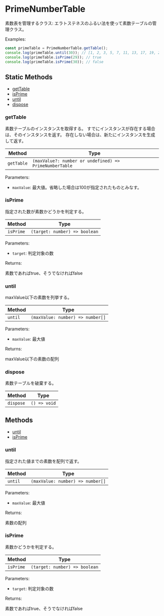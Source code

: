 # PrimeNumberTable

素数表を管理するクラス:
エラトステネスのふるい法を使って素数テーブルの管理クラス。

Examples:

```ts
const primeTable = PrimeNumberTable.getTable();
console.log(primeTable.until(30)); // [1, 2, 3, 5, 7, 11, 13, 17, 19, 23, 29]
console.log(primeTable.isPrime(29)); // true
console.log(primeTable.isPrime(30)); // false
```


## Static Methods

- [getTable](#gettable)
- [isPrime](#isprime)
- [until](#until)
- [dispose](#dispose)

### getTable

素数テーブルのインスタンスを取得する。
すでにインスタンスが存在する場合は、そのインスタンスを返す。
存在しない場合は、新たにインスタンスを生成して返す。

| Method | Type |
| ---------- | ---------- |
| `getTable` | `(maxValue?: number or undefined) => PrimeNumberTable` |

Parameters:

* `maxValue`: 最大値。省略した場合は100が指定されたものとみなす。


### isPrime

指定された数が素数かどうかを判定する。

| Method | Type |
| ---------- | ---------- |
| `isPrime` | `(target: number) => boolean` |

Parameters:

* `target`: 判定対象の数


Returns:

素数であればtrue、そうでなければfalse

### until

maxValue以下の素数を列挙する。

| Method | Type |
| ---------- | ---------- |
| `until` | `(maxValue: number) => number[]` |

Parameters:

* `maxValue`: 最大値


Returns:

maxValue以下の素数の配列

### dispose

素数テーブルを破棄する。

| Method | Type |
| ---------- | ---------- |
| `dispose` | `() => void` |

## Methods

- [until](#until)
- [isPrime](#isprime)

### until

指定された値までの素数を配列で返す。

| Method | Type |
| ---------- | ---------- |
| `until` | `(maxValue: number) => number[]` |

Parameters:

* `maxValue`: 最大値


Returns:

素数の配列

### isPrime

素数かどうかを判定する。

| Method | Type |
| ---------- | ---------- |
| `isPrime` | `(target: number) => boolean` |

Parameters:

* `target`: 判定対象の数


Returns:

素数であればtrue、そうでなければfalse
